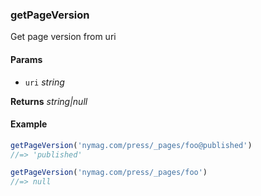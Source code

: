 ### getPageVersion

Get page version from uri

#### Params

* `uri` _string_

**Returns** _string|null_

#### Example

```js
getPageVersion('nymag.com/press/_pages/foo@published')
//=> 'published'

getPageVersion('nymag.com/press/_pages/foo')
//=> null
```
